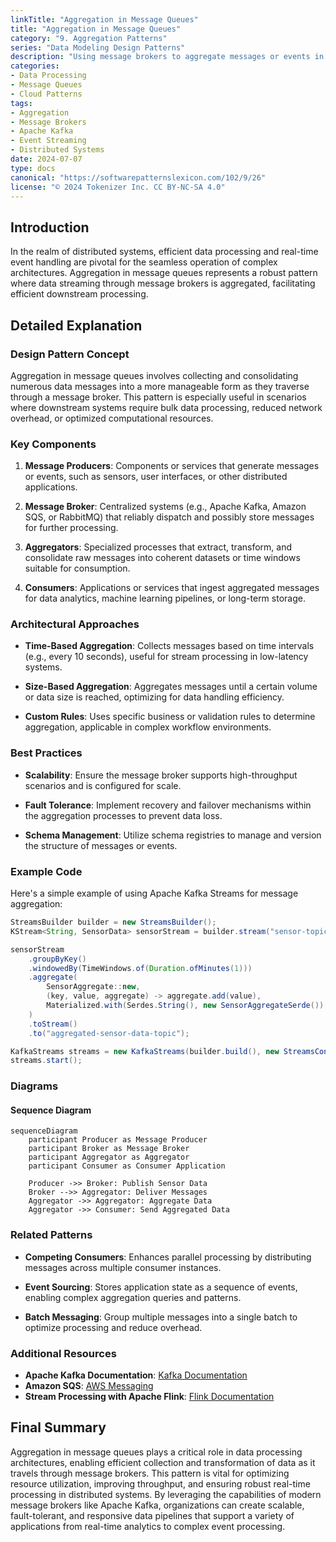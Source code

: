 ```yaml
---
linkTitle: "Aggregation in Message Queues"
title: "Aggregation in Message Queues"
category: "9. Aggregation Patterns"
series: "Data Modeling Design Patterns"
description: "Using message brokers to aggregate messages or events in transit, thus facilitating efficient data processing and integration in distributed systems."
categories:
- Data Processing
- Message Queues
- Cloud Patterns
tags:
- Aggregation
- Message Brokers
- Apache Kafka
- Event Streaming
- Distributed Systems
date: 2024-07-07
type: docs
canonical: "https://softwarepatternslexicon.com/102/9/26"
license: "© 2024 Tokenizer Inc. CC BY-NC-SA 4.0"
---
```



## Introduction

In the realm of distributed systems, efficient data processing and real-time event handling are pivotal for the seamless operation of complex architectures. Aggregation in message queues represents a robust pattern where data streaming through message brokers is aggregated, facilitating efficient downstream processing.

## Detailed Explanation

### Design Pattern Concept

Aggregation in message queues involves collecting and consolidating numerous data messages into a more manageable form as they traverse through a message broker. This pattern is especially useful in scenarios where downstream systems require bulk data processing, reduced network overhead, or optimized computational resources.

### Key Components

1. **Message Producers**: Components or services that generate messages or events, such as sensors, user interfaces, or other distributed applications.
  
2. **Message Broker**: Centralized systems (e.g., Apache Kafka, Amazon SQS, or RabbitMQ) that reliably dispatch and possibly store messages for further processing.

3. **Aggregators**: Specialized processes that extract, transform, and consolidate raw messages into coherent datasets or time windows suitable for consumption.

4. **Consumers**: Applications or services that ingest aggregated messages for data analytics, machine learning pipelines, or long-term storage.

### Architectural Approaches

- **Time-Based Aggregation**: Collects messages based on time intervals (e.g., every 10 seconds), useful for stream processing in low-latency systems.
  
- **Size-Based Aggregation**: Aggregates messages until a certain volume or data size is reached, optimizing for data handling efficiency.

- **Custom Rules**: Uses specific business or validation rules to determine aggregation, applicable in complex workflow environments.

### Best Practices

- **Scalability**: Ensure the message broker supports high-throughput scenarios and is configured for scale.
  
- **Fault Tolerance**: Implement recovery and failover mechanisms within the aggregation processes to prevent data loss.
  
- **Schema Management**: Utilize schema registries to manage and version the structure of messages or events.

### Example Code

Here's a simple example of using Apache Kafka Streams for message aggregation:

```java
StreamsBuilder builder = new StreamsBuilder();
KStream<String, SensorData> sensorStream = builder.stream("sensor-topic");

sensorStream
    .groupByKey()
    .windowedBy(TimeWindows.of(Duration.ofMinutes(1)))
    .aggregate(
        SensorAggregate::new,
        (key, value, aggregate) -> aggregate.add(value),
        Materialized.with(Serdes.String(), new SensorAggregateSerde())
    )
    .toStream()
    .to("aggregated-sensor-data-topic");

KafkaStreams streams = new KafkaStreams(builder.build(), new StreamsConfig(config));
streams.start();
```

### Diagrams

#### Sequence Diagram

```mermaid
sequenceDiagram
    participant Producer as Message Producer
    participant Broker as Message Broker
    participant Aggregator as Aggregator
    participant Consumer as Consumer Application

    Producer ->> Broker: Publish Sensor Data
    Broker -->> Aggregator: Deliver Messages
    Aggregator ->> Aggregator: Aggregate Data
    Aggregator ->> Consumer: Send Aggregated Data
```

### Related Patterns

- **Competing Consumers**: Enhances parallel processing by distributing messages across multiple consumer instances.
  
- **Event Sourcing**: Stores application state as a sequence of events, enabling complex aggregation queries and patterns.
  
- **Batch Messaging**: Group multiple messages into a single batch to optimize processing and reduce overhead.

### Additional Resources

- **Apache Kafka Documentation**: [Kafka Documentation](https://kafka.apache.org/documentation/)
- **Amazon SQS**: [AWS Messaging](https://aws.amazon.com/sqs/)
- **Stream Processing with Apache Flink**: [Flink Documentation](https://flink.apache.org)

## Final Summary

Aggregation in message queues plays a critical role in data processing architectures, enabling efficient collection and transformation of data as it travels through message brokers. This pattern is vital for optimizing resource utilization, improving throughput, and ensuring robust real-time processing in distributed systems. By leveraging the capabilities of modern message brokers like Apache Kafka, organizations can create scalable, fault-tolerant, and responsive data pipelines that support a variety of applications from real-time analytics to complex event processing.
